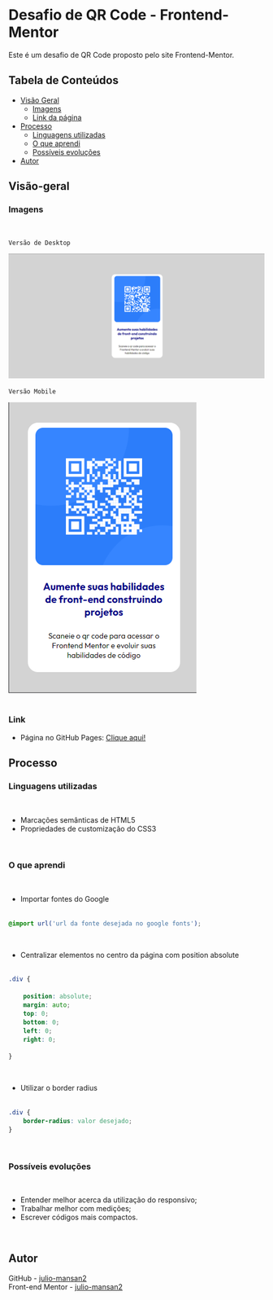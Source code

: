 # Desafio de QR Code - Frontend-Mentor

Este é um desafio de QR Code proposto pelo site Frontend-Mentor.

## Tabela de Conteúdos

- [Visão Geral](#visão-geral)
    - [Imagens](#imagens)
    - [Link da página](#link)
- [Processo](#processo)
    - [Linguagens utilizadas](#linguagens-utilizadas)
    - [O que aprendi](#o-que-aprendi)
    - [Possíveis evoluções](#possíveis-evoluções)
- [Autor](#autor)

## Visão-geral

### Imagens

<br>

````
Versão de Desktop
````

  <img src="./images/desktop-design.png" alt="design desktop">

<br>

````
Versão Mobile
````

<img src="./images/mobile-design.png" alt="design mobile"> <br> <br>

### Link

- Página no GitHub Pages: <a href="https://julio-mansan2.github.io/qr-code/" target="_blank">Clique aqui!</a>

## Processo

### Linguagens utilizadas

<br>

- Marcações semânticas de HTML5
- Propriedades de customização do CSS3

<br>

### O que aprendi

<br>

- Importar fontes do Google 

````css

@import url('url da fonte desejada no google fonts');

````

<br>

- Centralizar elementos no centro da página com position absolute

````css

.div {
    
    position: absolute;
    margin: auto;
    top: 0;
    bottom: 0;
    left: 0;
    right: 0;

}

````
<br>

- Utilizar o border radius

````css

.div {
    border-radius: valor desejado;
}

````
<br>

### Possíveis evoluções

<br>

- Entender melhor acerca da utilização do responsivo;
- Trabalhar melhor com medições;
- Escrever códigos mais compactos.

<br>

## Autor

GitHub - <a href="https://github.com/julio-mansan2" target="_blank">julio-mansan2</a> <br>
Front-end Mentor - <a href="https://www.frontendmentor.io/profile/julio-mansan2" target="_blank">julio-mansan2</a> <br>











